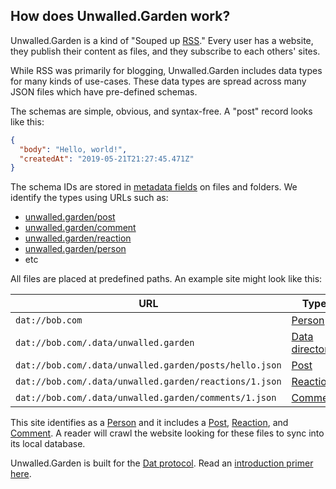 ## How does Unwalled.Garden work?

Unwalled.Garden is a kind of "Souped up [RSS](https://en.wikipedia.org/wiki/RSS)." Every user has a website, they publish their content as files, and they subscribe to each others' sites.

While RSS was primarily for blogging, Unwalled.Garden includes data types for many kinds of use-cases. These data types are spread across many JSON files which have pre-defined schemas.

The schemas are simple, obvious, and syntax-free. A "post" record looks like this:

```json
{
  "body": "Hello, world!",
  "createdAt": "2019-05-21T21:27:45.471Z"
}
```

The schema IDs are stored in [metadata fields](/docs/metadata) on files and folders. We identify the types using URLs such as:

 - [unwalled.garden/post](/post)
 - [unwalled.garden/comment](/comment)
 - [unwalled.garden/reaction](/reaction)
 - [unwalled.garden/person](/person)
 - etc

All files are placed at predefined paths. An example site might look like this:

|URL|Type|
|-|-|
|`dat://bob.com`|[Person](/person)|
|`dat://bob.com/.data/unwalled.garden`|[Data directory](/dir/data)
|`dat://bob.com/.data/unwalled.garden/posts/hello.json`|[Post](/post)
|`dat://bob.com/.data/unwalled.garden/reactions/1.json`|[Reaction](/reaction)
|`dat://bob.com/.data/unwalled.garden/comments/1.json`|[Comment](/comment)

This site identifies as a [Person](/person) and it includes a [Post](/post), [Reaction](/reaction), and [Comment](/comment). A reader will crawl the website looking for these files to sync into its local database.

Unwalled.Garden is built for the [Dat protocol](https://dat.foundation). Read an [introduction primer here](./dat-primer).